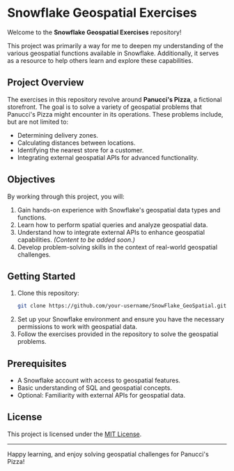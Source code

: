 # Snowflake Geospatial Exercises

Welcome to the **Snowflake Geospatial Exercises** repository! 

This project was primarily a way for me to deepen my understanding of the various geospatial functions available in Snowflake. Additionally, it serves as a resource to help others learn and explore these capabilities.

## Project Overview

The exercises in this repository revolve around **Panucci's Pizza**, a fictional storefront. The goal is to solve a variety of geospatial problems that Panucci's Pizza might encounter in its operations. These problems include, but are not limited to:

- Determining delivery zones.
- Calculating distances between locations.
- Identifying the nearest store for a customer.
- Integrating external geospatial APIs for advanced functionality.

## Objectives

By working through this project, you will:

1. Gain hands-on experience with Snowflake's geospatial data types and functions.
2. Learn how to perform spatial queries and analyze geospatial data.
3. Understand how to integrate external APIs to enhance geospatial capabilities. *(Content to be added soon.)*
4. Develop problem-solving skills in the context of real-world geospatial challenges.

## Getting Started

1. Clone this repository:
    ```bash
    git clone https://github.com/your-username/SnowFlake_GeoSpatial.git
    ```
2. Set up your Snowflake environment and ensure you have the necessary permissions to work with geospatial data.
3. Follow the exercises provided in the repository to solve the geospatial problems.

## Prerequisites

- A Snowflake account with access to geospatial features.
- Basic understanding of SQL and geospatial concepts.
- Optional: Familiarity with external APIs for geospatial data.

## License

This project is licensed under the [MIT License](LICENSE).

---

Happy learning, and enjoy solving geospatial challenges for Panucci's Pizza!